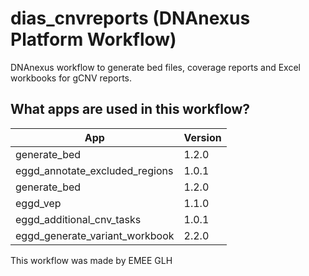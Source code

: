 # dias_cnvreports (DNAnexus Platform Workflow)

DNAnexus workflow to generate bed files, coverage reports and Excel workbooks for gCNV reports.

## What apps are used in this workflow?

|               App               | Version |
| -------------                   | ------------- |
| generate_bed                    | 1.2.0  |
| eggd_annotate_excluded_regions  | 1.0.1  |
| generate_bed                    | 1.2.0    |
| eggd_vep                        | 1.1.0  |
| eggd_additional_cnv_tasks       | 1.0.1  |
| eggd_generate_variant_workbook  | 2.2.0  |


This workflow was made by EMEE GLH